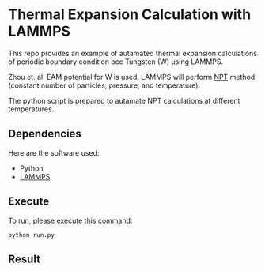 # Thermal Expansion Calculation with LAMMPS

This repo provides an example of autamated thermal expansion calculations of periodic boundary condition bcc Tungsten (W) using LAMMPS. 

Zhou et. al. EAM potential for W is used. LAMMPS will perform [NPT](https://lammps.sandia.gov/doc/fix_nh.html) method (constant number of particles, pressure, and temperature).

The python script is prepared to autamate NPT calculations at different temperatures. 

## Dependencies
Here are the software used:
- Python
- [LAMMPS](https://github.com/lammps/lammps)

## Execute
To run, please execute this command:
```
python run.py
```

## Result

